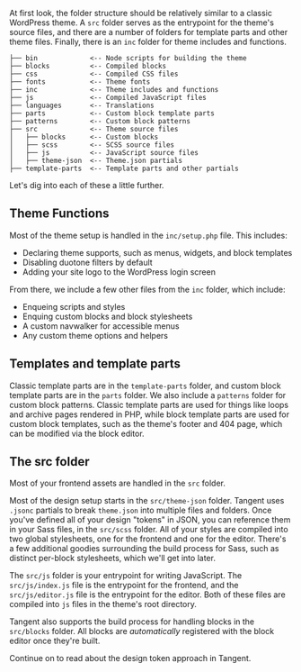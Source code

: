 
At first look, the folder structure should be relatively similar to a classic WordPress theme. A `src` folder serves as the entrypoint for the theme's source files, and there are a number of folders for template parts and other theme files. Finally, there is an `inc` folder for theme includes and functions.

```
├── bin 			<-- Node scripts for building the theme
├── blocks 			<-- Compiled blocks
├── css 			<-- Compiled CSS files
├── fonts			<-- Theme fonts
├── inc				<-- Theme includes and functions
├── js				<-- Compiled JavaScript files
├── languages 		<-- Translations
├── parts 			<-- Custom block template parts
├── patterns 		<-- Custom block patterns
├── src				<-- Theme source files
│   ├── blocks 		<-- Custom blocks
│   ├── scss 		<-- SCSS source files
│   ├── js			<-- JavaScript source files
│   ├── theme-json	<-- Theme.json partials
├── template-parts	<-- Template parts and other partials
```

Let's dig into each of these a little further.

## Theme Functions

Most of the theme setup is handled in the `inc/setup.php` file. This includes:

- Declaring theme supports, such as menus, widgets, and block templates
- Disabling duotone filters by default
- Adding your site logo to the WordPress login screen

From there, we include a few other files from the `inc` folder, which include:
- Enqueing scripts and styles
- Enquing custom blocks and block stylesheets
- A custom navwalker for accessible menus
- Any custom theme options and helpers

## Templates and template parts

Classic template parts are in the `template-parts` folder, and custom block template parts are in the `parts` folder. We also include a `patterns` folder for custom block patterns. Classic template parts are used for things like loops and archive pages rendered in PHP, while block template parts are used for custom block templates, such as the theme's footer and 404 page, which can be modified via the block editor.

## The src folder

Most of your frontend assets are handled in the `src` folder. 

Most of the design setup starts in the `src/theme-json` folder. Tangent uses `.jsonc` partials to break `theme.json` into multiple files and folders. Once you've defined all of your design "tokens" in JSON, you can reference them in your Sass files, in the `src/scss` folder. All of your styles are compiled into two global stylesheets, one for the frontend and one for the editor. There's a few additional goodies surrounding the build process for Sass, such as distinct per-block stylesheets, which we'll get into later.

The `src/js` folder is your entrypoint for writing JavaScript. The `src/js/index.js` file is the entrypoint for the frontend, and the `src/js/editor.js` file is the entrypoint for the editor. Both of these files are compiled into `js` files in the theme's root directory.

Tangent also supports the build process for handling blocks in the `src/blocks` folder. All blocks are _automatically_ registered with the block editor once they're built. 

Continue on to read about the design token approach in Tangent.